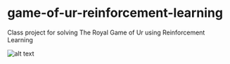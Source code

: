 # game-of-ur-reinforcement-learning
Class project for solving The Royal Game of Ur using Reinforcement Learning

![alt text](https://raw.githubusercontent.com/sidharth0094/game-of-ur-reinforcement-learning/gym_ur/assets/board.png "Board Representations")